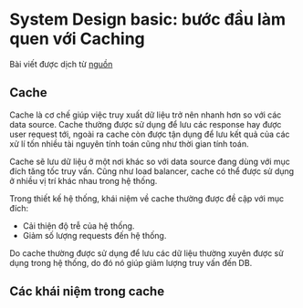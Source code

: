 # System Design basic: bước đầu làm quen với Caching

Bài viết được dịch từ [nguồn](https://medium.com/towards-data-science/system-design-basics-getting-started-with-caching-c2c3e934064a)

## Cache

Cache là cơ chế giúp việc truy xuất dữ liệu trở nên nhanh hơn so với các data source. Cache thường được sử dụng để lưu các response hay được user request tới, ngoài ra cache còn được tận dụng để lưu kết quả của các xử lí tốn nhiều tài nguyên tính toán cũng như thời gian tính toán.

Cache sẽ lưu dữ liệu ở một nơi khác so với data source đang dùng với mục đích tăng tốc truy vấn. Cũng như load balancer, cache có thể được sử dụng ở nhiều vị trí khác nhau trong hệ thống.

Trong thiết kế hệ thống, khái niệm về cache thường được đề cập với mục đích:

- Cải thiện độ trễ của hệ thống.
- Giảm số lượng requests đến hệ thống.

Do cache thường được sử dụng để lưu các dữ liệu thường xuyên được sử dụng trong hệ thống, do đó nó giúp giảm lượng truy vấn đến DB.

## Các khái niệm trong cache
